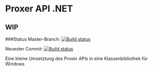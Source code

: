 # Proxer API .NET 
## WIP
###Status
Master-Branch: [![Build status](https://ci.appveyor.com/api/projects/status/eenr5ksrjakegl0e/branch/master?svg=true)](https://ci.appveyor.com/project/InfiniteSoul/massive-octo-wookie/branch/master)

Neuester Commit: [![Build status](https://ci.appveyor.com/api/projects/status/eenr5ksrjakegl0e?svg=true)](https://ci.appveyor.com/project/InfiniteSoul/massive-octo-wookie)

Eine kleine Umsetztung des Proxer APIs in eine Klassenbibliothek für Windows

